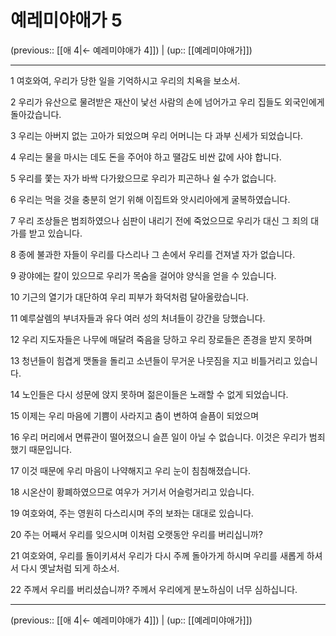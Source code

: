 # 예레미야애가 5

(previous:: [[애 4|← 예레미야애가 4]]) | (up:: [[예레미야애가]])

***




1 
여호와여, 우리가 당한 일을 기억하시고 우리의 치욕을 보소서. 



2 
우리가 유산으로 물려받은 재산이 낯선 사람의 손에 넘어가고 우리 집들도 외국인에게 돌아갔습니다. 



3 
우리는 아버지 없는 고아가 되었으며 우리 어머니는 다 과부 신세가 되었습니다. 



4 
우리는 물을 마시는 데도 돈을 주어야 하고 땔감도 비싼 값에 사야 합니다. 



5 
우리를 쫓는 자가 바싹 다가왔으므로 우리가 피곤하나 쉴 수가 없습니다. 



6 
우리는 먹을 것을 충분히 얻기 위해 이집트와 앗시리아에게 굴복하였습니다. 



7 
우리 조상들은 범죄하였으나 심판이 내리기 전에 죽었으므로 우리가 대신 그 죄의 대가를 받고 있습니다. 



8 
종에 불과한 자들이 우리를 다스리나 그 손에서 우리를 건져낼 자가 없습니다. 



9 
광야에는 칼이 있으므로 우리가 목숨을 걸어야 양식을 얻을 수 있습니다. 



10 
기근의 열기가 대단하여 우리 피부가 화덕처럼 달아올랐습니다. 



11 
예루살렘의 부녀자들과 유다 여러 성의 처녀들이 강간을 당했습니다. 



12 
우리 지도자들은 나무에 매달려 죽음을 당하고 우리 장로들은 존경을 받지 못하며 



13 
청년들이 힘겹게 맷돌을 돌리고 소년들이 무거운 나뭇짐을 지고 비틀거리고 있습니다. 



14 
노인들은 다시 성문에 앉지 못하며 젊은이들은 노래할 수 없게 되었습니다. 



15 
이제는 우리 마음에 기쁨이 사라지고 춤이 변하여 슬픔이 되었으며 



16 
우리 머리에서 면류관이 떨어졌으니 슬픈 일이 아닐 수 없습니다. 이것은 우리가 범죄했기 때문입니다. 



17 
이것 때문에 우리 마음이 나약해지고 우리 눈이 침침해졌습니다. 



18 
시온산이 황폐하였으므로 여우가 거기서 어슬렁거리고 있습니다. 



19 
여호와여, 주는 영원히 다스리시며 주의 보좌는 대대로 있습니다. 



20 
주는 어째서 우리를 잊으시며 이처럼 오랫동안 우리를 버리십니까? 



21 
여호와여, 우리를 돌이키셔서 우리가 다시 주께 돌아가게 하시며 우리를 새롭게 하셔서 다시 옛날처럼 되게 하소서. 



22 
주께서 우리를 버리셨습니까? 주께서 우리에게 분노하심이 너무 심하십니다.

***

(previous:: [[애 4|← 예레미야애가 4]]) | (up:: [[예레미야애가]])
